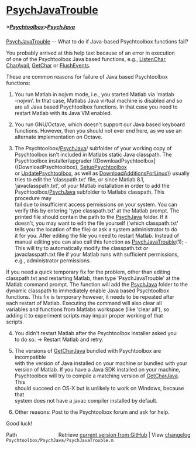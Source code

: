 # [PsychJavaTrouble](PsychJavaTrouble)
##### >[Psychtoolbox](Psychtoolbox)>[PsychJava](PsychJava)

[PsychJavaTrouble](PsychJavaTrouble) -- What to do if Java-based Psychtoolbox functions fail?  
  
You probably arrived at this help text because of an error in execution  
of one of the Psychtoolbox Java based functions, e.g., [ListenChar](ListenChar),  
[CharAvail](CharAvail), [GetChar](GetChar) or [FlushEvents](FlushEvents).  
  
These are common reasons for failure of Java based Psychtoolbox  
functions:  
  
1. You run Matlab in nojvm mode, i.e., you started Matlab via 'matlab  
-nojvm'. In that case, Matlabs Java virtual machine is disabled and so  
are all Java based Psychtoolbox functions. In that case you need to  
restart Matlab with its Java VM enabled.  
  
2. You run GNU/Octave, which doesn't support our Java based keyboard  
functions. However, then you should not ever end here, as we use an  
alternate implementation on Octave.  
  
3. The Psychtoolbox/[PsychJava](PsychJava)/ subfolder of your working copy of  
Psychtoolbox isn't included in Matlabs static Java classpath. The  
Psychtoolbox installer/upgrader [(DownloadPsychtoolbox]((DownloadPsychtoolbox), [SetupPsychtoolbox](SetupPsychtoolbox)  
or [UpdatePsychtoolbox](UpdatePsychtoolbox), as well as [DownloadAdditionsForLinux)](DownloadAdditionsForLinux)) usually  
tries to edit the 'classpath.txt' file, or since Matlab 8.1,  
'javaclasspath.txt', of your Matlab installation in order to add the  
Psychtoolbox/[PsychJava](PsychJava) subfolder to Matlabs classpath. This procedure may  
fail due to insufficient access permissions on your system. You can  
verify this by entering 'type classpath.txt' at the Matlab prompt. The  
printed file should contain the path to the [PsychJava](PsychJava) folder. If it  
doesn't, you may want to edit the file yourself ('which classpath.txt'  
tells you the location of the file) or ask a system administrator to do  
it for you. After editing the file you need to restart Matlab. Instead of  
manual editing you can also call this function as [PsychJavaTrouble](PsychJavaTrouble)(1); -  
This will try to automatically modify the classpath.txt or  
javaclasspath.txt file if your Matlab runs with sufficient permissions,  
e.g., administrator permissions.  
  
If you need a quick temporary fix for the problem, other than editing  
classpath.txt and restarting Matlab, then type 'PsychJavaTrouble' at the  
Matlab command prompt. The function will add the [PsychJava](PsychJava) folder to the  
dynamic classpath to immediately enable Java based Psychtoolbox  
functions. This fix is temporary however, it needs to be repeated after  
each restart of Matlab. Executing the command will also clear all  
variables and functions from Matlabs workspace (like 'clear all'), so  
adding it to experiment scripts may impair proper working of that  
scripts.  
  
4. You didn't restart Matlab after the Psychtoolbox installer asked you  
to do so. -\> Restart Matlab and retry.  
  
5. The versions of [GetCharJava](GetCharJava) bundled with Psychtoolbox are incompatible  
with the version of Java installed on your machine or bundled with your  
version of Matlab. If you have a Java SDK installed on your machine,  
Psychtoolbox will try to compile a matching version of [GetCharJava](GetCharJava). This  
should succeed on OS-X but is unlikely to work on Windows, because that  
system does not have a javac compiler installed by default.  
  
6. Other reasons: Post to the Psychtoolbox forum and ask for help.  
  
Good luck!  




<div class="code_header" style="text-align:right;">
  <span style="float:left;">Path&nbsp;&nbsp;</span> <span class="counter">Retrieve <a href=
  "https://raw.github.com/Psychtoolbox-3/Psychtoolbox-3/beta/Psychtoolbox/PsychJava/PsychJavaTrouble.m">current version from GitHub</a> | View <a href=
  "https://github.com/Psychtoolbox-3/Psychtoolbox-3/commits/beta/Psychtoolbox/PsychJava/PsychJavaTrouble.m">changelog</a></span>
</div>
<div class="code">
  <code>Psychtoolbox/PsychJava/PsychJavaTrouble.m</code>
</div>

